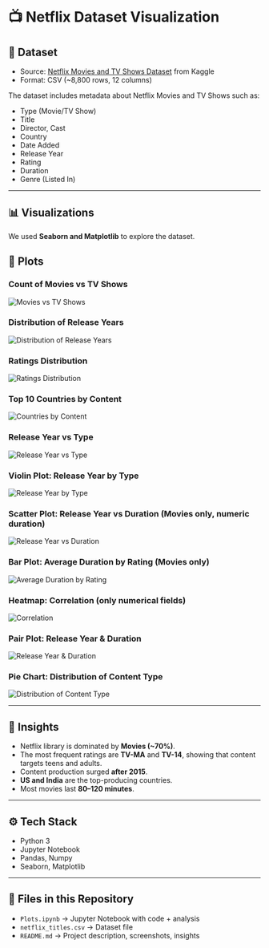 # 📺 Netflix Dataset Visualization

## 📂 Dataset
- Source: [Netflix Movies and TV Shows Dataset](https://www.kaggle.com/shivamb/netflix-shows) from Kaggle  
- Format: CSV (~8,800 rows, 12 columns)  

The dataset includes metadata about Netflix Movies and TV Shows such as:
- Type (Movie/TV Show)
- Title
- Director, Cast
- Country
- Date Added
- Release Year
- Rating
- Duration
- Genre (Listed In)

---

## 📊 Visualizations
We used **Seaborn and Matplotlib** to explore the dataset.  

## 📌 Plots
### Count of Movies vs TV Shows
![Movies vs TV Shows](Screenshots/Count_of_Movies_vs_TV_Shows.png)

### Distribution of Release Years
![Distribution of Release Years](Screenshots/Distribution_of_Release_Years.png)

### Ratings Distribution
![Ratings Distribution](Screenshots/Ratings_Distribution.png)

### Top 10 Countries by Content
![Countries by Content](Screenshots/Top_10_Countries_by_Content.png)

### Release Year vs Type
![Release Year vs Type](Screenshots/Release_Year_vs_Type.png)

### Violin Plot: Release Year by Type
![Release Year by Type](Screenshots/Violin_Plot_Release_Year_by_Type.png)

### Scatter Plot: Release Year vs Duration (Movies only, numeric duration)
![Release Year vs Duration](Screenshots/Scatter_Plot_Release_Year_vs_Duration.png)

### Bar Plot: Average Duration by Rating (Movies only)
![Average Duration by Rating](Screenshots/Bar_Plot_Average_Duration_by_Rating.png)

### Heatmap: Correlation (only numerical fields)
![Correlation](Screenshots/Heatmap_Correlation.png)

### Pair Plot: Release Year & Duration
![Release Year & Duration](Screenshots/Pair_Plot_Release_Year_and_Duration.png)

### Pie Chart: Distribution of Content Type
![Distribution of Content Type](Screenshots/Pie_Chart_Distribution_of_Content_Type.png)

---

## 📝 Insights
- Netflix library is dominated by **Movies (~70%)**.  
- The most frequent ratings are **TV-MA** and **TV-14**, showing that content targets teens and adults.  
- Content production surged **after 2015**.  
- **US and India** are the top-producing countries.  
- Most movies last **80–120 minutes**.  

---

## ⚙️ Tech Stack
- Python 3  
- Jupyter Notebook  
- Pandas, Numpy  
- Seaborn, Matplotlib  

---

## 📌 Files in this Repository
- `Plots.ipynb` → Jupyter Notebook with code + analysis  
- `netflix_titles.csv` → Dataset file  
- `README.md` → Project description, screenshots, insights  
